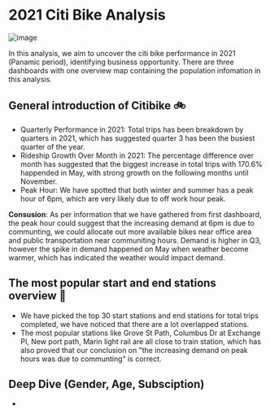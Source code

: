 #                                                           2021 Citi Bike Analysis 
![image](https://cdn.vox-cdn.com/thumbor/Vs6RmfJngOCU42dRLJ6KSrEZ4oI=/1400x1050/filters:format(jpeg)/cdn.vox-cdn.com/uploads/chorus_asset/file/19729942/30291547348_e0d98e58fd_k.0_2.0.jpg)


In this analysis, we aim to uncover the citi bike performance in 2021 (Panamic period), identifying business opportunity. There are three dashboards with one overview map containing the population infomation in this analysis.

## General introduction of Citibike :bike:

* Quarterly Performance in 2021: Total trips has been breakdown by quarters in 2021, which has suggested quarter 3 has been the busiest quarter of the year. 
* Rideship Growth Over Month in 2021: The percentage difference over month has suggested that the biggest increase in total trips with 170.6% happended in May, with strong growth on the following months until November. 
* Peak Hour:  We have spotted that both winter and summer has a peak hour of 6pm, which are very likely due to off work hour peak.

**Consusion**: As per information that we have gathered from first dashboard, the peak hour could suggest that the increasing demand at 6pm is due to communting, we could allocate out more available bikes near office area and public transportation near communiting hours. Demand is higher in Q3, however the spike in demand happened on May when weather become warmer, which has indicated the weather would impact demand. 


## The most popular start and end stations overview :station:

* We have picked the top 30 start stations and end stations for total trips completed, we have noticed that there are a lot overlapped stations. 
* The most popular stations like Grove St Path, Columbus Dr at Exchange PI, New port path, Marin light rail are all close to train station, which has also proved that our conclusion on "the increasing demand on peak hours was due to communting" is correct. 


## Deep Dive (Gender, Age, Subsciption)

* 
